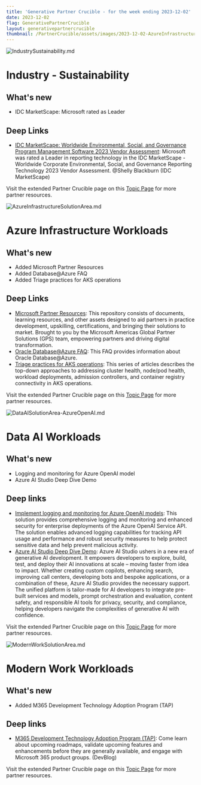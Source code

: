 ```yaml
---
title: 'Generative Partner Crucible - for the week ending 2023-12-02'
date: 2023-12-02
flag: GenerativePartnerCrucible
layout: generativepartnercrucible
thumbnail: /PartnerCrucible/assets/images/2023-12-02-AzureInfrastructureSolutionArea.md-image.png
---
```


![ IndustrySustainability.md ]( /PartnerCrucible/assets/images/2023-12-02-TheChangelog.md-image.png )

# Industry - Sustainability

## What's new

- IDC MarketScape: Microsoft rated as Leader

## Deep Links

- [IDC MarketScape: Worldwide Environmental, Social, and Governance Program Management Software 2023 Vendor Assessment](https://www.linkedin.com/posts/shellyblackburn_microsoft-sustainability-aiforgood-activity-7116155969365053440-Ek1Y?utm_source=share&utm_medium=member_desktop): Microsoft was rated a Leader in reporting technology in the IDC MarketScape - Worldwide Corporate Environmental, Social, and Governance Reporting Technology 2023 Vendor Assessment. @Shelly Blackburn (IDC MarketScape)


Visit the extended Partner Crucible page on this [Topic Page](https://lagimik.github.io/PartnerCrucible/IndustrySustainability) for more partner resources.


![ AzureInfrastructureSolutionArea.md ]( /PartnerCrucible/assets/images/2023-12-02-AzureInfrastructureSolutionArea.md-image.png )

# Azure Infrastructure Workloads

## What's new

- Added Microsoft Partner Resources
- Added Database@Azure FAQ
- Added Triage practices for AKS operations

## Deep Links

- [Microsoft Partner Resources](https://microsoft.github.io/PartnerResources/): This repository consists of documents, learning resources, and other assets designed to aid partners in practice development, upskilling, certifications, and bringing their solutions to market. Brought to you by the Microsoft Americas Global Partner Solutions (GPS) team, empowering partners and driving digital transformation.
- [Oracle Database@Azure FAQ](https://www.oracle.com/cloud/azure/oracle-database-at-azure/faq/): This FAQ provides information about Oracle Database@Azure.
- [Triage practices for AKS operations](https://learn.microsoft.com/en-us/azure/architecture/operator-guides/aks/aks-triage-practices): This series of articles describes the top-down approaches to addressing cluster health, node/pod health, workload deployments, admission controllers, and container registry connectivity in AKS operations.

Visit the extended Partner Crucible page on this [Topic Page](https://lagimik.github.io/PartnerCrucible/AzureInfrastructure) for more partner resources.

 
![ DataAISolutionArea-AzureOpenAI.md ]( /PartnerCrucible/assets/images/2023-12-02-DataAISolutionArea-AzureOpenAI.md-image.png )

# Data AI Workloads

## What's new

- Logging and monitoring for Azure OpenAI model
- Azure AI Studio Deep Dive Demo

## Deep links

- [Implement logging and monitoring for Azure OpenAI models](https://learn.microsoft.com/en-us/azure/architecture/ai-ml/openai/architecture/log-monitor-azure-openai): This solution provides comprehensive logging and monitoring and enhanced security for enterprise deployments of the Azure OpenAI Service API. The solution enables advanced logging capabilities for tracking API usage and performance and robust security measures to help protect sensitive data and help prevent malicious activity.
- [Azure AI Studio Deep Dive Demo](https://www.youtube.com/watch?v=Qes7p5w8Tz8): Azure AI Studio ushers in a new era of generative AI development. It empowers developers to explore, build, test, and deploy their AI innovations at scale – moving faster from idea to impact. Whether creating custom copilots, enhancing search, improving call centers, developing bots and bespoke applications, or a combination of these, Azure AI Studio provides the necessary support. The unified platform is tailor-made for AI developers to integrate pre-built services and models, prompt orchestration and evaluation, content safety, and responsible AI tools for privacy, security, and compliance, helping developers navigate the complexities of generative AI with confidence. 

Visit the extended Partner Crucible page on this [Topic Page](https://lagimik.github.io/PartnerCrucible/DataAISolutionArea-AzureOpenAI) for more partner resources.

![ ModernWorkSolutionArea.md ]( /PartnerCrucible/assets/images/2023-12-02-ModernWorkSolutionArea.md-image.png )

# Modern Work Workloads

## What's new

- Added M365 Development Technology Adoption Program (TAP)
 
## Deep links

- [M365 Development Technology Adoption Program (TAP)](https://devblogs.microsoft.com/microsoft365dev/announcing-the-microsoft-365-developer-technology-adoption-program-tap/): Come learn about upcoming roadmaps, validate upcoming features and enhancements before they are generally available, and engage with Microsoft 365 product groups. (DevBlog)

Visit the extended Partner Crucible page on this [Topic Page](https://lagimik.github.io/PartnerCrucible/ModernWorkSolutionArea) for more partner resources.


